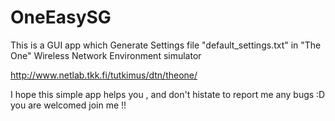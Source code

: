 # OneEasySG
This is a GUI app which Generate Settings file "default_settings.txt" in 
"The One" Wireless Network Environment simulator
  
  http://www.netlab.tkk.fi/tutkimus/dtn/theone/
  
I hope this simple app helps you , and don't histate to report me any bugs :D 
you are welcomed join me !!  
